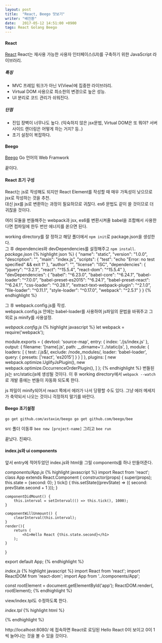 ```yaml
---
layout: post
title:  "React, Beego 맛보기"
writer: "배진환"
date:   2017-05-12 14:51:00 +0900
tags: React Golang Beego
---
```

#### React ####
[React][React]
React는 재사용 가능한 사용자 인터페이스(UI)를 구축하기 위한 JavaScript 라이브러리.
##### 특징 #####
* MVC 프레임 워크가 아닌 V(View)에 집중한 라이브러리.
* Virtual DOM 사용으로 최소한의 변경으로 높은 성능.
* UI 분리로 코드 관리가 쉬워진다.

##### 단점 #####
* 진입 장벽이 너무나도 높다. (익숙하지 않은 jsx문법, Virtual DOM은 또 뭐야? 서버 사이드 랜더링은 어떻게 하는 거지? 등..)
* 초기 설정이 복잡하다.

#### Beego ####
[Beego][Beego]
Go 언어의 Web Framwork

끝이다.

#### React 초기 구성 ####
React는 js로 작성해도 되지만 React Element를 작성할 때 매우 가독성이 낮으므로 jsx로 작성하는 것을 추천.  
대신 jsx를 js로 변환하는 과정이 필요하므로 귀찮다. es6 문법도 같이 쓸 것이므로 더 귀찮을 것이다.

여러 모듈을 번들해주는 webpack과 jsx, es6를 변환시켜줄 babel을 조합해서 사용한다면 컴파일에 한두 번만 에너지를 쏟으면 된다.

working directory를 잘 정하고 해당 폴더에서 `npm init`로 package.json을 생성한다.  
그 후 dependencies와 devDependencies를 설정해주고 `npm install`.
_package.json_
{% highlight json %}
{
  "name": "static",
  "version": "1.0.0",
  "description": "",
  "main": "index.js",
  "scripts": {
    "test": "echo \"Error: no test specified\" && exit 1"
  },
  "author": "",
  "license": "ISC",
  "dependencies": {
    "jquery": "^3.2.1",
    "react": "^15.5.4",
    "react-dom": "^15.5.4"
  },
  "devDependencies": {
    "babel": "^6.23.0",
    "babel-core": "^6.24.1",
    "babel-loader": "^7.0.0",
    "babel-preset-es2015": "^6.24.1",
    "babel-preset-react": "^6.24.1",
    "css-loader": "^0.28.1",
    "extract-text-webpack-plugin": "^2.1.0",
    "file-loader": "^0.11.1",
    "style-loader": "^0.17.0",
    "webpack": "^2.5.1"
  }
}
{% endhighlight %}

그 후 webpack.config.js를 작성.  
webpack.config.js 안에는 babel-loader를 사용하여 js파일의 문법을 바꿔주고 그 외로 js minify를 사용설정.

_webpack.config.js_
{% highlight javascript %}
let webpack = require('webpack');

module.exports = {
    devtool: 'source-map',
    entry: {
        index: './js/index.js'
    },
    output: {
        filename: '[name].js',
        path: __dirname+'/../static/js',
    },
    module: {
        loaders: [
            {
                test: /\.js$/,
                exclude: /node_modules/,
                loader: 'babel-loader',
                query: {
                    presets: ['react', 'es2015']
                }
            }
        ]
    },
    plugins: [
        new webpack.optimize.UglifyJsPlugin(),
        new webpack.optimize.OccurrenceOrderPlugin(),
    ]
};
{% endhighlight %}
번들된 js는 src/static/js에 생성될 것이다.
이 후 working directory에서 `webpack --watch`로 개발 중에는 번들이 자동화 되도록 한다.

js 파일이 minify되어서 react 쪽에서 에러가 나서 당황할 수도 있다. 그냥 에러 메세지가 축약되서 나오는 것이니 걱정하지 말기를 바란다.

#### Beego 초기설정 ####

`go get github.com/astaxie/beego
go get github.com/beego/bee`

src 폴더 이동후 `bee new [project-name]` 그리고 `bee run`

끝났다.
진짜다.

#### index.js와 ui components ####

앞서 entry에 적어두었던 index.js와 html을 그릴 components를 하나 만들어준다.

_components/App.js_
{% highlight javascript %}
import React from 'react';
class App extends React.Component {
    constructor(props) {
        super(props);
        this.state = {second: 0};
    }
    tick() {
        this.setState((prevState) => ({
            second: prevState.second + 1
        }));
    }

    componentDidMount() {
        this.interval = setInterval(() => this.tick(), 1000);
    }

    componentWillUnmount() {
        clearInterval(this.interval);
    }
    render(){
        return (
            <h1>Hello React {this.state.second}</h1>
        );
    }
}

export default App;
{% endhighlight %}

_index.js_
{% highlight javascript %}
import React from 'react';
import ReactDOM from 'react-dom';
import App from '../components/App';

const rootElement = document.getElementById('app');
ReactDOM.render(<App />, rootElement);
{% endhighlight %}

view/index.tpl도 수정하도록 한다.

_index.tpl_
{% highlight html %}
<!DOCTYPE html>

<html>
<head>
    <title>Beego</title>
    <meta http-equiv="Content-Type" content="text/html; charset=utf-8">
</head>

<body>
<div id="app"></div>
<script src="/static/js/index.js"></script>
</body>
</html>
{% endhighlight %}

http://localhost:8080/ 에 접속하면 React로 로딩된 Hello React 0이 보이고 0이 1씩 늘어나는 것을 볼 수 있을 것이다.

[React]: https://facebook.github.io/react/
[Beego]: https://beego.me/

